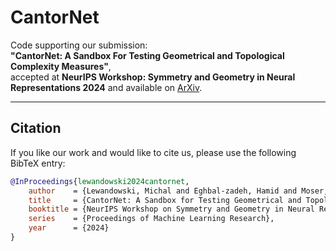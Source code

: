 # CantorNet

Code supporting our submission:  
**"CantorNet: A Sandbox For Testing Geometrical and Topological Complexity Measures"**,  
accepted at **NeurIPS Workshop: Symmetry and Geometry in Neural Representations 2024** and available on [ArXiv](https://arxiv.org/pdf/2411.19713).

---

## Citation

If you like our work and would like to cite us, please use the following BibTeX entry:

```bibtex
@InProceedings{lewandowski2024cantornet,
    author    = {Lewandowski, Michal and Eghbal-zadeh, Hamid and Moser, Bernhard A.},
    title     = {CantorNet: A Sandbox for Testing Geometrical and Topological Complexity Measures},
    booktitle = {NeurIPS Workshop on Symmetry and Geometry in Neural Representations},
    series    = {Proceedings of Machine Learning Research},
    year      = {2024}
}

